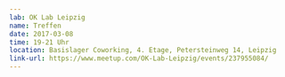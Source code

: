 ```yaml
---
lab: OK Lab Leipzig
name: Treffen
date: 2017-03-08
time: 19-21 Uhr
location: Basislager Coworking, 4. Etage, Petersteinweg 14, Leipzig
link-url: https://www.meetup.com/OK-Lab-Leipzig/events/237955084/
---
```

